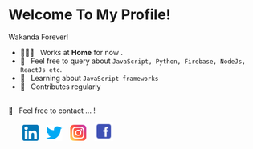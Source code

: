 # Welcome To My Profile! 

Wakanda Forever!

 
- 👨🏻‍💻 &nbsp; Works at **Home** for now . 
- 💬 &nbsp; Feel free to query about `JavaScript, Python, Firebase, NodeJs, ReactJs etc`.
- 📖 &nbsp; Learning about `JavaScript frameworks `
- 🤝 &nbsp; Contributes regularly

<br />
📩 &nbsp; Feel free to contact ... !

&nbsp; &nbsp; &nbsp; &nbsp;[![LinkedIn](https://raw.githubusercontent.com/saad277/saad277/master/linkedin-icon.png)](https://www.linkedin.com/in/saad277/) &nbsp;&nbsp; [![Twitter](https://raw.githubusercontent.com/saad277/saad277/master/twitter-icon.png)](https://twitter.com/saad_ea27/) &nbsp;&nbsp; [![Instagram](https://raw.githubusercontent.com/saad277/saad277/master/instagram-icon.png)](https://www.instagram.com/saad_ea27/) &nbsp;&nbsp; [![Facebook](https://raw.githubusercontent.com/saad277/saad277/master/facebook-icon.png)](https://web.facebook.com/saad.ea27/)
